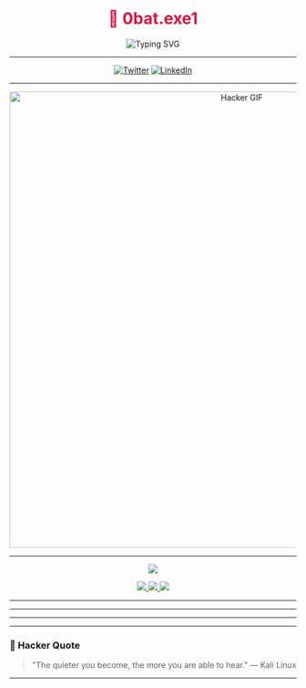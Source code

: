<h1 align="center" style="color:#dc143c">👾 0bat.exe1</h1>
<p align="center">
  <img src="https://readme-typing-svg.herokuapp.com?font=Fira+Code&duration=2500&pause=500&color=dc143c&center=true&vCenter=true&width=435&lines=Cyber+Security+Researcher;%24+Bug+Hunter;%7C+Exploit+Developer;%7C+Always+Learning+%26+Breaking" alt="Typing SVG" />
</p>

---

<p align="center">
<a href="https://twitter.com/0batexe1"><img src="https://img.shields.io/badge/Twitter-1DA1F2?style=flat-square&logo=twitter" alt="Twitter"></a>
<a href="https://linkedin.com/in/feritbarankaya"><img src="https://img.shields.io/badge/LinkedIn-0077B5?style=flat-square&logo=linkedin" alt="LinkedIn"></a>
</p>

---

<p align="center">
  <img src="https://media1.giphy.com/media/v1.Y2lkPTc5MGI3NjExZ3poNDRiZjEyOXQ2NGJwMGl4OTc1cnBzajhwMHZrNG80ZzBkOGFjaCZlcD12MV9pbnRlcm5hbF9naWZfYnlfaWQmY3Q9Zw/xTcnSWYZvafyhEACBO/giphy.gif" width="800" alt="Hacker GIF">
</p>

---



<p align="center">
  <img src="https://skillicons.dev/icons?i=python,linux,bash,git,kali,docker,arduino,raspberrypi" />
</p>

<p align="center">
  <a href="https://cve.mitre.org/">
    <img src="https://img.shields.io/badge/CVEs-Database-FF0000?style=for-the-badge&logo=datadog&logoColor=white" />
  </a>
  <a href="https://thehackernews.com/">
    <img src="https://img.shields.io/badge/The%20Hacker%20News-Latest-000000?style=for-the-badge&logo=Tor-Browser&logoColor=white" />
  </a>
  <a href="https://www.exploit-db.com/">
    <img src="https://img.shields.io/badge/Exploit%20DB-PoCs-orange?style=for-the-badge&logo=hackaday&logoColor=white" />
  </a>
</p>

---
---
---
---

### 🧠 Hacker Quote
> "The quieter you become, the more you are able to hear." — Kali Linux

---

